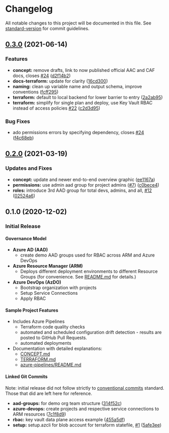 # Changelog

All notable changes to this project will be documented in this file. See [standard-version](https://github.com/conventional-changelog/standard-version) for commit guidelines.

## [0.3.0](https://github.com/Azure/devops-governance/compare/v0.2.0...v0.3.0) (2021-06-14)


### Features

* **concept:** remove drafts, link to now published official AAC and CAF docs, closes [#24](https://github.com/Azure/devops-governance/issues/24) ([d2f14b2](https://github.com/Azure/devops-governance/commit/d2f14b2882c2cb1deeefd22d642a1f2ebd25c2a6))
* **docs-terraform:** update for clarity ([16cd300](https://github.com/Azure/devops-governance/commit/16cd3009649c23a048d43516ce7155376961560d))
* **naming:** clean up variable name and output schema, improve conventions ([fcff295](https://github.com/Azure/devops-governance/commit/fcff295a57bbe9a17f4b116771eeaa2be2311a3c))
* **terraform:** default to local backend for lower barrier to entry ([2a2ab95](https://github.com/Azure/devops-governance/commit/2a2ab950941dabdca29c9909d7fd6092e64d46e3))
* **terraform:** simplify for single plan and deploy, use Key Vault RBAC instead of access policies [#22](https://github.com/Azure/devops-governance/issues/22) ([c2d3d95](https://github.com/Azure/devops-governance/commit/c2d3d9570e7aa7d2d7cc37fa0ba412a33709d050))


### Bug Fixes

* ado permissions errors by specifying dependency, closes [#24](https://github.com/Azure/devops-governance/issues/24) ([f4c68eb](https://github.com/Azure/devops-governance/commit/f4c68ebee224481fbb120d8e7cdf2a3d491aeaf5))

## [0.2.0](https://github.com/Azure/devops-governance/compare/v0.1.0...v0.2.0) (2021-03-19)

### Updates and Fixes

* **concept:** update and newer end-to-end overview graphic ([ee1167a](https://github.com/Azure/devops-governance/commit/ee1167ad31dd920acbbf57c8ff6a1af14a6fc34d))
* **permissions:** use admin aad group for project admins ([#7](https://github.com/Azure/devops-governance/issues/7)) ([c0bece4](https://github.com/Azure/devops-governance/commit/c0bece4eda56d7f353a78da05bee5c13244f1a94))
* **roles:** introduce 3rd AAD group for total devs, admins, and all, [#12](https://github.com/Azure/devops-governance/issues/12) ([02524a6](https://github.com/Azure/devops-governance/commit/02524a6399c4e444b519aa1ab8b72e55c5081d0c))

## 0.1.0 (2020-12-02)


### Initial Release

#### Governance Model

- **Azure AD (AAD)**
  - create demo AAD groups used for RBAC across ARM and Azure DevOps
- **Azure Resource Manager (ARM)**
  - Deploys different deployment environments to different Resource Groups (for convenience. See [README.md](./README.md) for details.)
- **Azure DevOps (AzDO)** 
  - Bootstrap organization with projects
  - Setup Service Connections
  - Apply RBAC

#### Sample Project Features

- Includes Azure Pipelines
  - Terraform code quality checks
  - automated and scheduled configuration drift detection - results are posted to GitHub Pull Requests.
  - automated deployments
- Documentation with detailed explanations: 
  - [CONCEPT.md](./CONCEPT.md)
  - [TERRAFORM.md](./TERRAFORM.md)
  - [azure-pipelines/README.md](./azure-pipelines/README.md)

#### Linked Git Commits

Note: initial release did not follow strictly to [conventional commits](https://www.conventionalcommits.org/en/v1.0.0/) standard. Those that did are left here for reference.

* **aad-groups:** for demo org team structure ([314f52c](https://github.com/Azure-Samples/devops-governance/commit/314f52cea2d6f6a1b8cafbb87f981bc561e26ede))
* **azure-devops:** create projects and respective service connections to ARM resources ([7c1f8d9](https://github.com/Azure-Samples/devops-governance/commit/7c1f8d943e76392d700d059758d2f464479545cb))
* **rbac:** key vault data plane access example ([455a5df](https://github.com/Azure-Samples/devops-governance/commit/455a5dfaa7473dfdbd06855647c9ff457b534cf1))
* **setup:** setup.azcli for blob account for terraform statefile, [#1](https://github.com/Azure-Samples/devops-governance/issues/1) ([5afe3ee](https://github.com/Azure-Samples/devops-governance/commit/5afe3ee4cd547bb4bdb02202256e46b5d631eed0))
